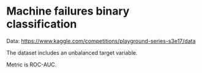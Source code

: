 # Machine failures binary classification

Data: https://www.kaggle.com/competitions/playground-series-s3e17/data

The dataset includes an unbalanced target variable. 

Metric is ROC-AUC.
